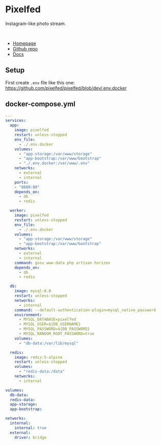 # Pixelfed

Instagram-like photo stream.

<br>

- [Homepage](https://pixelfed.org/)
- [Github repo](https://github.com/pixelfed/pixelfed)
- [Docs](https://docs.pixelfed.org/)

## Setup

First create `.env` file like this one: https://github.com/pixelfed/pixelfed/blob/dev/.env.docker

## docker-compose.yml
```yml
---
services:
  app:
    image: pixelfed
    restart: unless-stopped
    env_file:
      - ./.env.docker
    volumes:
      - "app-storage:/var/www/storage"
      - "app-bootstrap:/var/www/bootstrap"
      - "./.env.docker:/var/www/.env"
    networks:
      - external
      - internal
    ports:
    - "8080:80"
    depends_on:
      - db
      - redis

  worker:
    image: pixelfed
    restart: unless-stopped
    env_file:
      - ./.env.docker
    volumes:
      - "app-storage:/var/www/storage"
      - "app-bootstrap:/var/www/bootstrap"
    networks:
      - external
      - internal
    command: gosu www-data php artisan horizon
    depends_on:
      - db
      - redis

  db:
    image: mysql:8.0
    restart: unless-stopped
    networks:
      - internal
    command: --default-authentication-plugin=mysql_native_password
    environment:
      - MYSQL_DATABASE=pixelfed
      - MYSQL_USER=${DB_USERNAME}
      - MYSQL_PASSWORD=${DB_PASSWORD}
      - MYSQL_RANDOM_ROOT_PASSWORD=true
    volumes:
      - "db-data:/var/lib/mysql"

  redis:
    image: redis:5-alpine
    restart: unless-stopped
    volumes:
      - "redis-data:/data"
    networks:
      - internal

volumes:
  db-data:
  redis-data:
  app-storage:
  app-bootstrap:

networks:
  internal:
    internal: true
  external:
    driver: bridge
```
